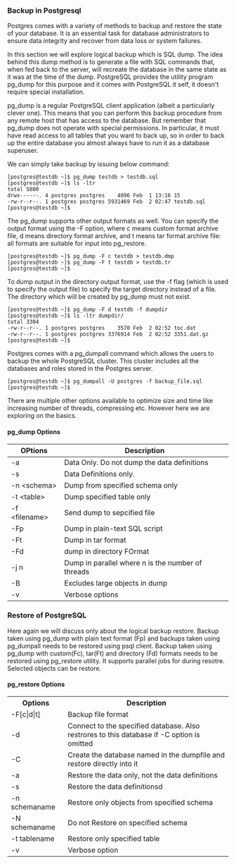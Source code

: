 ### Backup in Postgresql

Postgres comes with a variety of methods to backup and restore the state of your database. It is an essential task for database administrators to ensure data integrity and recover from data loss or system failures.

In this section we will explore logical backup which is SQL dump. The idea behind this dump method is to generate a file with SQL commands that, when fed back to the server, will recreate the database in the same state as it was at the time of the dump. PostgreSQL provides the utility program pg_dump for this purpose and it comes with PostgreSQL it self, it doesn't require special installation.

pg_dump is a regular PostgreSQL client application (albeit a particularly clever one). This means that you can perform this backup procedure from any remote host that has access to the database. But remember that pg_dump does not operate with special permissions. In particular, it must have read access to all tables that you want to back up, so in order to back up the entire database you almost always have to run it as a database superuser.

We can simply take backup by issuing below command:
```
[postgres@testdb ~]$ pg_dump testdb > testdb.sql
[postgres@testdb ~]$ ls -ltr
total 5800
drwx------. 4 postgres postgres    4096 Feb  1 13:16 15
-rw-r--r--. 1 postgres postgres 5931469 Feb  2 02:47 testdb.sql
[postgres@testdb ~]$
```
The pg_dump supports other output formats as well. You can specify the output format using the -F option, where c means custom format archive file, d means directory format archive, and t means tar format archive file: all formats are suitable for input into pg_restore.
```
[postgres@testdb ~]$ pg_dump -F c testdb > testdb.dmp
[postgres@testdb ~]$ pg_dump -F t testdb > testdb.tr
[postgres@testdb ~]$
```

To dump output in the directory output format, use the -f flag (which is used to specify the output file) to specify the target directory instead of a file. The directory which will be created by pg_dump must not exist.
```
[postgres@testdb ~]$ pg_dump -F d testdb -f dumpdir
[postgres@testdb ~]$ ls -ltr dumpdir/
total 3304
-rw-r--r--. 1 postgres postgres    3570 Feb  2 02:52 toc.dat
-rw-r--r--. 1 postgres postgres 3376914 Feb  2 02:52 3351.dat.gz
[postgres@testdb ~]$
```

Postgres comes with a pg_dumpall command which allows the users to backup the whole PostgreSQL cluster. This cluster includes all the databases and roles stored in the Postgres server.
```
[postgres@testdb ~]$ pg_dumpall -U postgres -f backup_file.sql
[postgres@testdb ~]$
```

There are multiple other options available to optimize size and time like increasing number of threads, compressing etc. However here we are exploring on the basics.

#### pg_dump Options
|OPtions | Description|
|--------|------------|
|-a |Data Only. Do not dump the data definitions|
|-s |Data Definitions only. |
|-n \<schema\> |Dump from specified schema only|
|-t \<table\>|Dump specified table only|
|-f \<filename\> |Send dump to sepcified file|
|-Fp |Dump in plain-text SQL script|
|-Ft |Dump in tar format|
|-Fd |dump in directory FOrmat|
|-j n |Dump in parallel where n is the number of threads|
|-B |Excludes large objects in dump|
|-v |Verbose options |

### Restore of PostgreSQL

Here again we will discuss only about the logical backup restore.
Backup taken using pg_dump with plain text format (Fp) and backups taken using pg_dumpall needs to be restored using psql client.
Backup taken using pg_dump with custom(Fc), tar(Ft) and directory (Fd) formats needs to be restored using pg_restore utility. It supports parallel jobs for during resotre. Selected objects can be restore.

#### pg_restore Options
<table>
<tr><th>Options</th><th>Description</th></tr>
<tr><td>-F[c|d|t]</td><td>Backup file format</td></tr>
<tr><td>-d <database name></td><td>Connect to the specified database. Also restrores to this database if -C option is omitted</td></tr>
<tr><td>-C </td><td>Create the database named in the dumpfile and restore directly into it</td></tr>
<tr><td>-a</td><td>Restore the data only, not the data definitions</td></tr>
<tr><td>-s</td><td>Restore the data definitionsd</td></tr>
<tr><td>-n schemaname</td><td>Restore only objects from specified schema</td></tr>
<tr><td>-N schemaname</td><td>Do not Restore on specified schema</td></tr>
<tr><td>-t tablename</td><td>Restore only specified table</td></tr>
<tr><td>-v </td><td>Verbose option</td></tr>
</table>